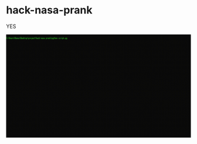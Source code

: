 # hack-nasa-prank

YES

![](https://github.com/RemusDBD/hack-nasa-prank/blob/main/2024-04-01%2001-56-15.gif)
